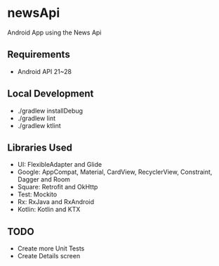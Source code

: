 # newsApi
Android App using the News Api

## Requirements
  - Android API 21~28
  
## Local Development
  - ./gradlew installDebug
  - ./gradlew lint
  - ./gradlew ktlint

## Libraries Used
  - UI: FlexibleAdapter and Glide
  - Google: AppCompat, Material, CardView, RecyclerView, Constraint, Dagger and Room
  - Square: Retrofit and OkHttp
  - Test: Mockito
  - Rx: RxJava and RxAndroid
  - Kotlin: Kotlin and KTX
  
## TODO
  - Create more Unit Tests
  - Create Details screen
